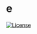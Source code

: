 # e
  [![License](https://img.shields.io/badge/License-undefined-blue.svg)](https://opensource.org/licenses/undefined)


